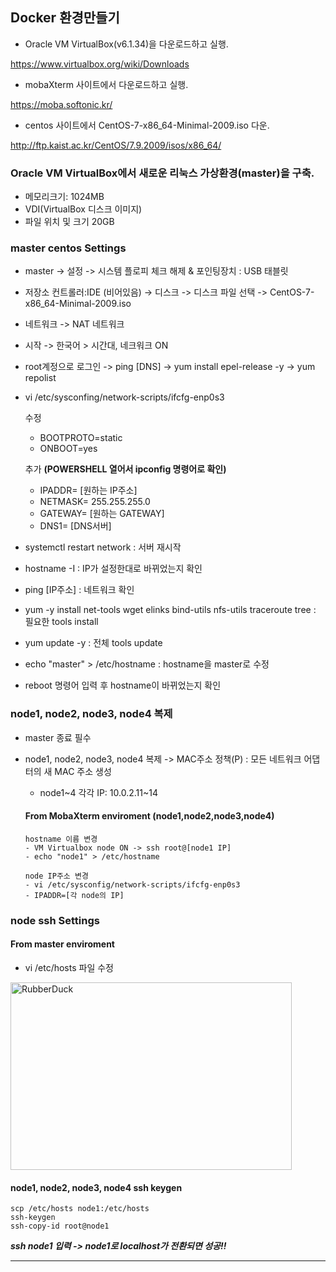 ## Docker 환경만들기

* Oracle VM VirtualBox(v6.1.34)을 다운로드하고 실행.

https://www.virtualbox.org/wiki/Downloads

* mobaXterm 사이트에서 다운로드하고 실행.

https://moba.softonic.kr/

* centos 사이트에서 CentOS-7-x86_64-Minimal-2009.iso 다운.

http://ftp.kaist.ac.kr/CentOS/7.9.2009/isos/x86_64/

### Oracle VM VirtualBox에서 새로운 리눅스 가상환경(master)을 구축.
* 메모리크기: 1024MB
* VDI(VirtualBox 디스크 이미지)
* 파일 위치 및 크기 20GB

### master centos Settings
* master -> 설정 -> 시스템 플로피 체크 해제 & 포인팅장치 : USB 태블릿
* 저장소 컨트롤러:IDE (비어있음) -> 디스크 -> 디스크 파일 선택 -> CentOS-7-x86_64-Minimal-2009.iso 
* 네트워크 -> NAT 네트워크
* 시작 -> 한국어 > 시간대, 네크워크 ON
* root계정으로 로그인 -> ping [DNS] -> yum install epel-release -y -> yum repolist
* vi /etc/sysconfing/network-scripts/ifcfg-enp0s3
  
  수정
  - BOOTPROTO=static
  - ONBOOT=yes
  
  추가 **(POWERSHELL 열어서 ipconfig 명령어로 확인)**
  - IPADDR= [원하는 IP주소]
  - NETMASK= 255.255.255.0
  - GATEWAY= [원하는 GATEWAY]
  - DNS1= [DNS서버]
* systemctl restart network : 서버 재시작
* hostname -I : IP가 설정한대로 바뀌었는지 확인
* ping [IP주소] : 네트워크 확인
* yum -y install net-tools wget elinks bind-utils nfs-utils traceroute tree : 필요한 tools install
* yum update -y : 전체 tools update
* echo "master" > /etc/hostname : hostname을 master로 수정
* reboot 명령어 입력 후 hostname이 바뀌었는지 확인

### node1, node2, node3, node4 복제
* master 종료 필수
* node1, node2, node3, node4 복제 -> MAC주소 정책(P) : 모든 네트워크 어댑터의 새 MAC 주소 생성

  - node1&#126;4 각각 IP: 10.0.2.11&#126;14   
  #### From MobaXterm enviroment (node1,node2,node3,node4)   
  
      hostname 이름 변경
      - VM Virtualbox node ON -> ssh root@[node1 IP]
      - echo "node1" > /etc/hostname   
  
      node IP주소 변경 
      - vi /etc/sysconfig/network-scripts/ifcfg-enp0s3 
      - IPADDR=[각 node의 IP] 
 
 ### node ssh Settings
 #### From master enviroment
 - vi /etc/hosts 파일 수정 
  
 <img src="https://user-images.githubusercontent.com/87213815/178110807-3d8ffdc8-ba49-4e5d-ac79-2a77c0fe66c2.jpg" width="450px" height="300px" title="px(픽셀) 크기 설정" alt="RubberDuck"></img><br/>
 
  #### node1, node2, node3, node4 ssh keygen
  
  ```
  scp /etc/hosts node1:/etc/hosts 
  ssh-keygen
  ssh-copy-id root@node1
  ```
  *****ssh node1 입력 -> node1로 localhost가 전환되면 성공!!*****
*****
